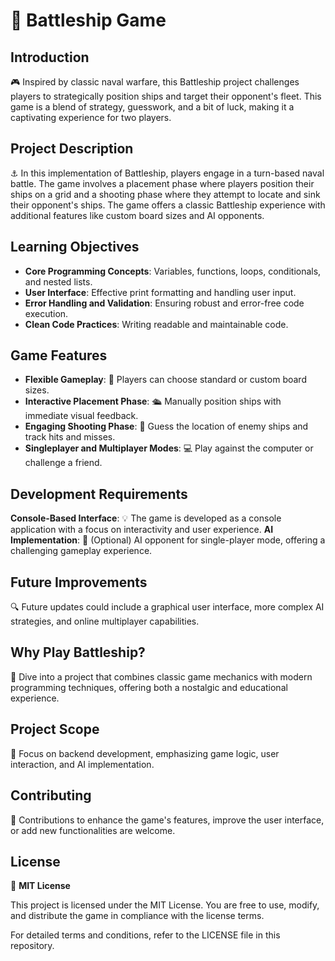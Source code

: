 # 🚢 Battleship Game

## Introduction
🎮 Inspired by classic naval warfare, this Battleship project challenges players to strategically position ships and target their opponent's fleet. This game is a blend of strategy, guesswork, and a bit of luck, making it a captivating experience for two players.

## Project Description
⚓ In this implementation of Battleship, players engage in a turn-based naval battle. The game involves a placement phase where players position their ships on a grid and a shooting phase where they attempt to locate and sink their opponent's ships. The game offers a classic Battleship experience with additional features like custom board sizes and AI opponents.

## Learning Objectives
- **Core Programming Concepts**: Variables, functions, loops, conditionals, and nested lists.
- **User Interface**: Effective print formatting and handling user input.
- **Error Handling and Validation**: Ensuring robust and error-free code execution.
- **Clean Code Practices**: Writing readable and maintainable code.

## Game Features
- **Flexible Gameplay**: 🌊 Players can choose standard or custom board sizes.
- **Interactive Placement Phase**: 🛳️ Manually position ships with immediate visual feedback.
- **Engaging Shooting Phase**: 🎯 Guess the location of enemy ships and track hits and misses.
- **Singleplayer and Multiplayer Modes**: 💻 Play against the computer or challenge a friend.

## Development Requirements
**Console-Based Interface**: 💡 The game is developed as a console application with a focus on interactivity and user experience.
**AI Implementation**: 🤖 (Optional) AI opponent for single-player mode, offering a challenging gameplay experience.

## Future Improvements
🔍 Future updates could include a graphical user interface, more complex AI strategies, and online multiplayer capabilities.

## Why Play Battleship?
👥 Dive into a project that combines classic game mechanics with modern programming techniques, offering both a nostalgic and educational experience.

## Project Scope
🔧 Focus on backend development, emphasizing game logic, user interaction, and AI implementation.

## Contributing
🙌 Contributions to enhance the game's features, improve the user interface, or add new functionalities are welcome.

## License
📄 **MIT License**

This project is licensed under the MIT License. You are free to use, modify, and distribute the game in compliance with the license terms.

For detailed terms and conditions, refer to the LICENSE file in this repository.
